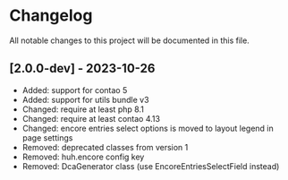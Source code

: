 # Changelog

All notable changes to this project will be documented in this file.

## [2.0.0-dev] - 2023-10-26
- Added: support for contao 5
- Added: support for utils bundle v3
- Changed: require at least php 8.1
- Changed: require at least contao 4.13
- Changed: encore entries select options is moved to layout legend in page settings
- Removed: deprecated classes from version 1
- Removed: huh.encore config key
- Removed: DcaGenerator class (use EncoreEntriesSelectField instead)